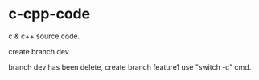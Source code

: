 # c-cpp-code
c & c++ source code.

create branch dev

branch dev has been delete, create branch feature1 use "switch -c" cmd.
